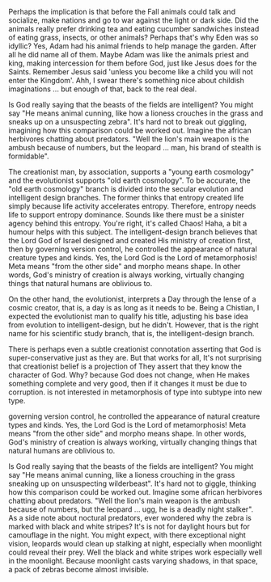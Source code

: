 Perhaps the implication is that before the Fall animals could talk and socialize, make nations and go to war against the light or dark side. Did the animals really prefer drinking tea and eating cucumber sandwiches instead of eating grass, insects, or other animals? Perhaps that's why Eden was so idyllic? Yes, Adam had his animal friends to help manage the garden. After all he did name all of them. Maybe Adam was like the animals priest and king, making intercession for them before God, just like Jesus does for the Saints. Remember Jesus said 'unless you become like a child you will not enter the Kingdom'. Ahh, I swear there's something nice about childish imaginations ... but enough of that, back to the real deal. 

Is God really saying that the beasts of the fields are intelligent? You might say "He means animal cunning, like how a lioness crouches in the grass and sneaks up on a unsuspecting zebra". It's hard not to break out giggling, imagining how this comparison could be worked out. Imagine the african herbivores chatting about predators. "Well the lion's main weapon is the ambush because of numbers, but the leopard ... man, his brand of stealth is formidable".  


The creationist man, by association, supports a "young earth cosmology" and the evolutionist supports "old earth cosmology". To be accurate, the "old earth cosmology" branch is divided into the secular evolution and intelligent design branches. The former thinks that entropy created life simply because life activity accelerates entropy. Therefore, entropy needs life to support entropy dominance. Sounds like there must be a sinister agency behind this entropy. You're right, it's called Chaos! Haha, a bit a humour helps with this subject. The intelligent-design branch believes that the Lord God of Israel designed and created His ministry of creation first, then by governing version control, he controlled the appearance of natural creature types and kinds. Yes, the Lord God is the Lord of metamorphosis! Meta means "from the other side" and morpho means shape. In other words, God's ministry of creation is always working, virtually changing things that natural humans are oblivious to.

On the other hand, the evolutionist, interprets a Day through the lense of a cosmic creator, that is, a day is as long as it needs to be. Being a Chistian, I expected the evolutionist man to qualify his title, adjusting his base idea from evolution to intelligent-design, but he didn't. However, that is the right name for his scientific study branch, that is, the intelligent-design branch.

There is perhaps even a subtle creationist connotation asserting that God is super-conservative just as they are. But that works for all, It's not surprising that creationist belief is a projection of
They assert that they know the character of God. Why? because God does not change, when He makes something complete and very good, then if it changes it must be due to corruption.
is not interested in metamorphosis of type into subtype into new type. 

governing version control, he controlled the appearance of natural creature types and kinds. Yes, the Lord God is the Lord of metamorphosis! Meta means "from the other side" and morpho means shape. In other words, God's ministry of creation is always working, virtually changing things that natural humans are oblivious to.

Is God really saying that the beasts of the fields are intelligent? You might say "He means animal cunning, like a lioness crouching in the grass sneaking up on unsuspecting wilderbeast". It's hard not to giggle, thinking how this comparison could be worked out. Imagine some african herbivores chatting about predators. "Well the lion's main weapon is the ambush because of numbers, but the leopard ... ugg, he is a deadly night stalker". As a side note about noctural predators, ever wondered why the zebra is marked with black and white stripes? It's is not for daylight hours but for camouflage in the night. You might expect, with there exceptional night vision, leopards would clean up stalking at night, especially when moonlight could reveal their prey. Well the black and white stripes work especially well in the moonlight. Because moonlight casts varying shadows, in that space, a pack of zebras become almost invisible.
